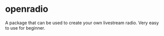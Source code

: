 # openradio
A package that can be used to create your own livestream radio. Very easy to use for beginner.
